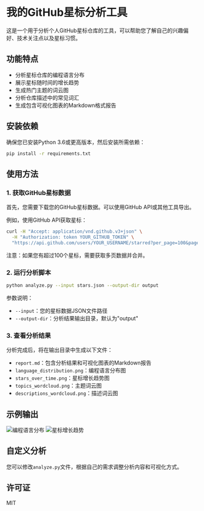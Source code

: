 # 我的GitHub星标分析工具

这是一个用于分析个人GitHub星标仓库的工具，可以帮助您了解自己的兴趣偏好、技术关注点以及星标习惯。

## 功能特点

- 分析星标仓库的编程语言分布
- 展示星标随时间的增长趋势
- 生成热门主题的词云图
- 分析仓库描述中的常见词汇
- 生成包含可视化图表的Markdown格式报告

## 安装依赖

确保您已安装Python 3.6或更高版本，然后安装所需依赖：

```bash
pip install -r requirements.txt
```

## 使用方法

### 1. 获取GitHub星标数据

首先，您需要下载您的GitHub星标数据。可以使用GitHub API或其他工具导出。

例如，使用GitHub API获取星标：

```bash
curl -H "Accept: application/vnd.github.v3+json" \
  -H "Authorization: token YOUR_GITHUB_TOKEN" \
  "https://api.github.com/users/YOUR_USERNAME/starred?per_page=100&page=1" > stars.json
```

注意：如果您有超过100个星标，需要获取多页数据并合并。

### 2. 运行分析脚本

```bash
python analyze.py --input stars.json --output-dir output
```

参数说明：
- `--input`：您的星标数据JSON文件路径
- `--output-dir`：分析结果输出目录，默认为"output"

### 3. 查看分析结果

分析完成后，将在输出目录中生成以下文件：
- `report.md`：包含分析结果和可视化图表的Markdown报告
- `language_distribution.png`：编程语言分布图
- `stars_over_time.png`：星标增长趋势图
- `topics_wordcloud.png`：主题词云图
- `descriptions_wordcloud.png`：描述词云图

## 示例输出

![编程语言分布](example/language_distribution.png)
![星标增长趋势](example/stars_over_time.png)

## 自定义分析

您可以修改`analyze.py`文件，根据自己的需求调整分析内容和可视化方式。

## 许可证

MIT
